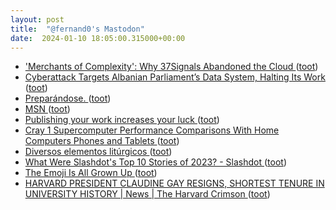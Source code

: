 ```yaml
---
layout: post
title:  "@fernand0's Mastodon"
date:  2024-01-10 18:05:00.315000+00:00
---
```

*  ['Merchants of Complexity': Why 37Signals Abandoned the Cloud ](https://thenewstack.io/merchants-of-complexity-why-37signals-abandoned-the-cloud) ([toot](https://mastodon.social/@fernand0/111732975227028987))
*  [Cyberattack Targets Albanian Parliament’s Data System, Halting Its Work ](https://www.securityweek.com/cyberattack-targets-albanian-parliaments-data-system-halting-its-work) ([toot](https://mastodon.social/@fernand0/111732728278029085))
*  [Preparándose. ](https://avecesunafoto.wordpress.com/2024/01/10/preparandose-2) ([toot](https://mastodon.social/@fernand0/111732602849611167))
*  [MSN ](https://www.msn.com/de-d) ([toot](https://mastodon.social/@fernand0/111732562957877430))
*  [Publishing your work increases your luck ](https://github.com/readme/guides/publishing-your-work?mc_cid=d29dfa2f7) ([toot](https://mastodon.social/@fernand0/111732441572940843))
*  [Cray 1 Supercomputer Performance Comparisons With Home Computers Phones and Tablets ](http://www.roylongbottom.org.uk/Cray%201%20Supercomputer%20Performance%20Comparisons%20With%20Home%20Computers%20Phones%20and%20Tablets.ht) ([toot](https://mastodon.social/@fernand0/111731677918621998))
*  [Diversos elementos litúrgicos ](https://www.flickr.com/photos/fernand0/53419974573) ([toot](https://mastodon.social/@fernand0/111731502266724441))
*  [What Were Slashdot's Top 10 Stories of 2023? - Slashdot ](https://meta.slashdot.org/story/24/01/01/0156259/what-were-slashdots-top-10-stories-of-202) ([toot](https://mastodon.social/@fernand0/111731317139924228))
*  [The Emoji Is All Grown Up ](https://www.theatlantic.com/technology/archive/2023/12/emoji-corporate-lawsuits-court/676967) ([toot](https://mastodon.social/@fernand0/111731175273923733))
*  [HARVARD PRESIDENT CLAUDINE GAY RESIGNS, SHORTEST TENURE IN UNIVERSITY HISTORY \| News \| The Harvard Crimson ](https://www.thecrimson.com/article/2024/1/3/claudine-gay-resign-harvard) ([toot](https://mastodon.social/@fernand0/111730868977032167))
